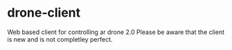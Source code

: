 # drone-client
Web based client for controlling ar drone 2.0
Please be aware that the client is new and is not completley perfect.
